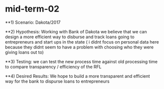 # mid-term-02 

**1) Scenario: Dakota/2017

**2) Hypothesis: Working with Bank of Dakota we believe that we can design a more efficient way to disburse and track loans going to entrepreneurs and start ups in the state ( i didnt focus on personal data here because they didnt seem to have a problem with choosing who they were giving loans out to)

**3) Testing: we can test the new process time against old processing time to compare transparency / efficiency of the RFL

**4) Desired Results: We hope to build a more transparent and efficient way for the bank to dispurse loans to entrepreneurs 

